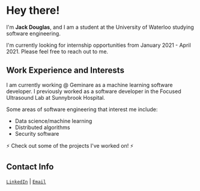 # Hey there! 

I'm **Jack Douglas**, and I am a student at the University of Waterloo studying software engineering. 

I'm currently looking for internship opportunities from January 2021 - April 2021. Please feel free to reach out to me.

## Work Experience and Interests

I am currently working @ Geminare as a machine learning software developer. I previously worked as a software developer in the Focused Ultrasound Lab at Sunnybrook Hospital.

Some areas of software engineering that interest me include:

- Data science/machine learning
- Distributed algorithms
- Security software

⚡ Check out some of the projects I've worked on! ⚡

## Contact Info 

<code>[LinkedIn](https://www.linkedin.com/in/jack-douglas-910896150/)</code> | <code>[Email](mailto:jack.douglas@uwaterloo.ca)</code>

<!--
**J-Douglas/J-Douglas** is a ✨ _special_ ✨ repository because its `README.md` (this file) appears on your GitHub profile.

Here are some ideas to get you started:

- 🔭 I’m currently working on ...
- 🌱 I’m currently learning ...
- 👯 I’m looking to collaborate on ...
- 🤔 I’m looking for help with ...
- 💬 Ask me about ...
- 📫 How to reach me: ...
- 😄 Pronouns: ...
- ⚡ Fun fact: ...
-->
